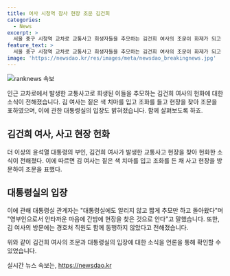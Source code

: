 ```yaml
---
title: 여사 시청역 참사 현장 조문 김건희
categories:
  - News
excerpt: >
  서울 중구 시청역 교차로 교통사고 희생자들을 추모하는 김건희 여사의 조문이 화제가 되고 있습니다. 김 여사는 알려진 바에 의하면, 짙은 색 치마를 입고 조화를 든 채 현장을 방문했으며, 경호처 직원 없이 현장을 방문한 것으로 전해졌습니다. 대통령실 관계자는 안타까운 마음에 간밤에 현장을 찾은 것으로 알고 있다며 대통령실에도 알리지 않고 짧게 추모만 하고 돌아왔다고 말했습니다.
feature_text: >
  서울 중구 시청역 교차로 교통사고 희생자들을 추모하는 김건희 여사의 조문이 화제가 되고 있습니다. 김 여사는 알려진 바에 의하면, 짙은 색 치마를 입고 조화를 든 채 현장을 방문했으며, 경호처 직원 없이 현장을 방문한 것으로 전해졌습니다. 대통령실 관계자는 안타까운 마음에 간밤에 현장을 찾은 것으로 알고 있다며 대통령실에도 알리지 않고 짧게 추모만 하고 돌아왔다고 말했습니다.
image: 'https://newsdao.kr/res/images/meta/newsdao_breakingnews.jpg'
---
```


<p><img src="https://newsdao.kr/res/images/meta/newsdao_breakingnews.jpg" alt="ranknews 속보" /></p>

<p>인근 교차로에서 발생한 교통사고로 희생된 이들을 추모하는 김건희 여사의 헌화에 대한 소식이 전해졌습니다. 김 여사는 짙은 색 치마를 입고 조화를 들고 현장을 찾아 조문을 표하였으며, 이에 관한 대통령실의 입장도 밝혀졌습니다. 함께 살펴보도록 하죠. </p>

<h2 data-ke-size="size26">김건희 여사, 사고 현장 헌화</h2>

<p data-ke-size="size16">더 이상의 윤석열 대통령의 부인, 김건희 여사가 발생한 교통사고 현장을 찾아 헌화한 소식이 전해졌다. 이에 따르면 김 여사는 짙은 색 치마를 입고 조화를 든 채 사고 현장을 방문하여 조문을 표했다.</p>

<h2 data-ke-size="size26">대통령실의 입장</h2>

<p data-ke-size="size16">이에 관해 대통령실 관계자는 "대통령실에도 알리지 않고 짧게 추모만 하고 돌아왔다"며 "영부인으로서 안타까운 마음에 간밤에 현장을 찾은 것으로 안다"고 말했습니다. 또한, 김 여사의 방문에는 경호처 직원도 함께 동행하지 않았다고 전해졌습니다.</p>

<p>위와 같이 김건희 여사의 조문과 대통령실의 입장에 대한 소식을 언론을 통해 확인할 수 있었습니다.</p>
실시간 뉴스 속보는, <a href="https://newsdao.kr" rel="dofollow">https://newsdao.kr</a>


